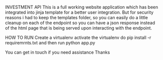 INVESTMENT API
This is a full working website application which has been integrated into jinja template for a better user integration.
But for security reasons i had to keep the templates folder, so you can easily do a little cleanup on each of the endpoint so you can have a json response instead of the html page that is being served upon interacting with the endpoint.

HOW TO RUN
Create a virtualenv
activate the virtualenv
do pip install -r requiremrnts.txt
and then run python app.py



You can get in touch if you need assistance
Thanks